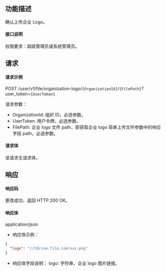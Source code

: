 ## 功能描述

确认上传企业 Logo。

#### 接口说明

权限要求：超级管理员或系统管理员。

## 请求

#### 请求示例

POST /user/v1/file/organization-logo/`{OrganizationId}`/`{FilePath}`?user_token=`{UserToken}`

请求参数：
- OrganizationId: 组织 ID，必选参数。
- UserToken: 用户令牌，必选参数。
- FilePath: 企业 logo 文件 path，即获取企业 logo 简单上传文件参数中的响应字段 path，必选参数。

#### 请求体

该请求无请求体。

## 响应

#### 响应码

更改成功，返回 HTTP 200 OK。

#### 响应体

application/json

- 响应体示例：
```json
{
  "logo": "//tdrive.file.com/xxx.png"
}
```
- 响应体字段说明：
  logo: 字符串，企业 logo 图片链接。
